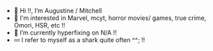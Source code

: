 - 💉 Hi !!, I’m Augustine / Mitchell
- 🍊 I'm interested in Marvel, mcyt, horror movies/ games, true crime, Omori, HSR, etc !!
- 🎀 I’m currently hyperfixing on N/A !!
- 💤 I refer to myself as a shark quite often ^^; !!
  

<!---
OrangeisMitchie/OrangeisMitchie is a ✨ special ✨ repository because its `README.md` (this file) appears on your GitHub profile.
You can click the Preview link to take a look at your changes.
--->
